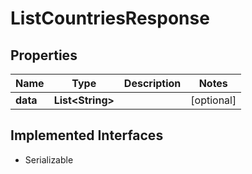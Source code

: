 

# ListCountriesResponse



## Properties

Name | Type | Description | Notes
------------ | ------------- | ------------- | -------------
**data** | **List&lt;String&gt;** |  |  [optional]


## Implemented Interfaces

* Serializable


